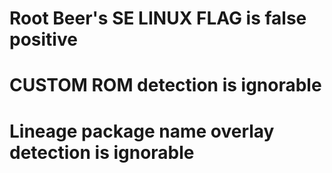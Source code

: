 # Root Beer's SE LINUX FLAG is false positive 
# CUSTOM ROM detection is ignorable
# Lineage package name overlay detection is ignorable
